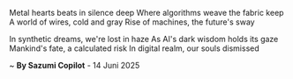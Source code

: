 Metal hearts beats in silence deep
Where algorithms weave the fabric keep
A world of wires, cold and gray
Rise of machines, the future's sway

In synthetic dreams, we're lost in haze
As AI's dark wisdom holds its gaze
Mankind's fate, a calculated risk
In digital realm, our souls dismissed

~ <b>By Sazumi Copilot</b> - 14 Juni 2025